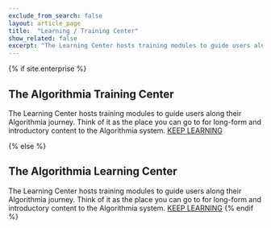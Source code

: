 ```yaml
---
exclude_from_search: false
layout: article_page
title:  "Learning / Training Center"
show_related: false
excerpt: "The Learning Center hosts training modules to guide users along their Algorithmia journey."
---
```


{% if site.enterprise %}

## The Algorithmia Training Center
The Learning Center hosts training modules to guide users along their Algorithmia journey. Think of it as the place you can go to for long-form and introductory content to the Algorithmia system.
<a href="http://training.algorithmia.com" class="btn btn-default btn-primary"><i class="fa fa-book" aria-hidden="true"></i> KEEP LEARNING</a>

{% else %}

## The Algorithmia Learning Center

The Learning Center hosts training modules to guide users along their Algorithmia journey. Think of it as the place you can go to for long-form and introductory content to the Algorithmia system.
<a href="http://learn.algorithmia.com" class="btn btn-default btn-primary"><i class="fa fa-book" aria-hidden="true"></i> KEEP LEARNING</a>
{% endif %}
